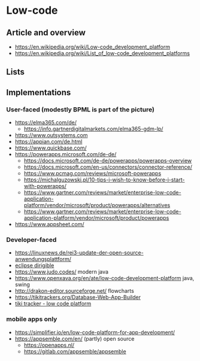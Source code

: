 # Low-code

## Article and overview

* https://en.wikipedia.org/wiki/Low-code_development_platform
* https://en.wikipedia.org/wiki/List_of_low-code_development_platforms

## Lists


## Implementations


### User-faced (modestly BPML is part of the picture)

* https://elma365.com/de/
  + https://info.gartnerdigitalmarkets.com/elma365-gdm-lp/
* https://www.outsystems.com
* https://appian.com/de.html
* https://www.quickbase.com/
* https://powerapps.microsoft.com/de-de/
  + https://docs.microsoft.com/de-de/powerapps/powerapps-overview
  + https://docs.microsoft.com/en-us/connectors/connector-reference/
  + https://www.pcmag.com/reviews/microsoft-powerapps
  + https://michalguzowski.pl/10-tips-i-wish-to-know-before-i-start-with-powerapps/
  + https://www.gartner.com/reviews/market/enterprise-low-code-application-platform/vendor/microsoft/product/powerapps/alternatives
  + https://www.gartner.com/reviews/market/enterprise-low-code-application-platform/vendor/microsoft/product/powerapps
* https://www.appsheet.com/


### Developer-faced

* https://linuxnews.de/rei3-update-der-open-source-anwendungsplattform/
* [eclipse dirigible](https://www.dirigible.io/)
* https://www.judo.codes/ modern java
* https://www.openxava.org/en/ate/low-code-development-platform java, swing
* http://drakon-editor.sourceforge.net/ flowcharts
* https://tikitrackers.org/Database-Web-App-Builder
* [tiki tracker - low code platform](https://tikitrackers.org/Database-Web-App-Builder)

### mobile apps only

* https://simplifier.io/en/low-code-platform-for-app-development/
* https://appsemble.com/en/ (partly) open source
  + https://openapps.nl/
  + https://gitlab.com/appsemble/appsemble
